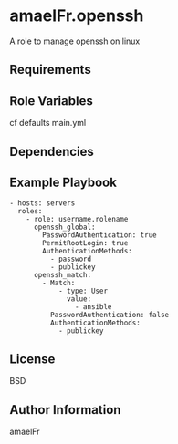 amaelFr.openssh
=========

A role to manage openssh on linux

Requirements
------------

Role Variables
--------------

cf defaults main.yml

Dependencies
------------


Example Playbook
----------------


    - hosts: servers
      roles:
        - role: username.rolename
          openssh_global:
            PasswordAuthentication: true
            PermitRootLogin: true
            AuthenticationMethods:
              - password
              - publickey
          openssh_match:
            - Match:
                - type: User
                  value:
                    - ansible
              PasswordAuthentication: false
              AuthenticationMethods:
                - publickey

License
-------

BSD

Author Information
------------------
amaelFr
